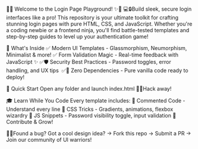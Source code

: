🔐✨ Welcome to the Login Page Playground! ✨🔐
💻🔒Build sleek, secure login interfaces like a pro!  This repository is your ultimate toolkit for crafting stunning login pages with pure HTML, CSS, and JavaScript. Whether you're a coding newbie or a frontend ninja, you'll find battle-tested templates and step-by-step guides to level up your authentication game!

🚀 What's Inside
✅ Modern UI Templates - Glassmorphism, Neumorphism, Minimalist & more!
✅ Form Validation Magic - Real-time feedback with JavaScript ✨
✅🛡 Security Best Practices - Password toggles, error handling, and UX tips ️
✅🌱 Zero Dependencies - Pure vanilla code ready to deploy! 

🌟 Quick Start
Open any folder and launch index.html
🔧💥Hack away! 

🎓 Learn While You Code
Every template includes:
📝 Commented Code - Understand every line
🎨 CSS Tricks - Gradients, animations, flexbox wizardry
🔌 JS Snippets - Password visibility toggle, input validation
🤝 Contribute & Grow!

🐛💡Found a bug?  Got a cool design idea? 
→ Fork this repo
→ Submit a PR
→ Join our community of UI warriors!
